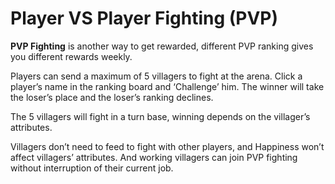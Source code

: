 # Player VS Player Fighting (PVP)

**PVP Fighting** is another way to get rewarded, different PVP ranking gives you different rewards weekly.

Players can send a maximum of 5 villagers to fight at the arena. Click a player’s name in the ranking board and ‘Challenge’ him. The winner will take the loser’s place and the loser’s ranking declines.

The 5 villagers will fight in a turn base, winning depends on the villager’s attributes.

Villagers don’t need to feed to fight with other players, and Happiness won’t affect villagers’ attributes. And working villagers can join PVP fighting without interruption of their current job.
